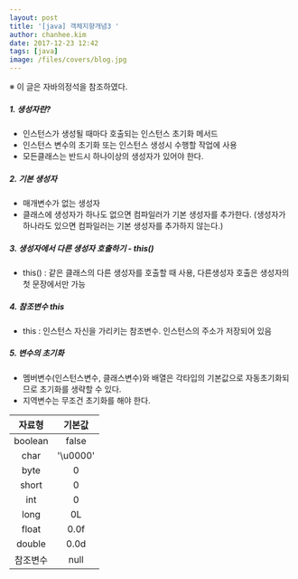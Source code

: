 ```yaml
---
layout: post
title: '[java] 객체지향개념3 '
author: chanhee.kim
date: 2017-12-23 12:42
tags: [java]
image: /files/covers/blog.jpg
---
```


※ 이 글은 자바의정석을 참조하였다.

##### 1. 생성자란?
 - 인스턴스가 생성될 때마다 호출되는 인스턴스 초기화 메서드
 - 인스턴스 변수의 초기화 또는 인스턴스 생성시 수행할 작업에 사용
 - 모든클래스는 반드시 하나이상의 생성자가 있어야 한다.

##### 2. 기본 생성자
 - 매개변수가 없는 생성자
 - 클래스에 생성자가 하나도 없으면 컴파일러가 기본 생성자를 추가한다.
 (생성자가 하나라도 있으면 컴파일러는 기본 생성자를 추가하지 않는다.)

##### 3. 생성자에서 다른 생성자 호출하기 - this()
 - this() : 같은 클래스의 다른 생성자를 호출할 때 사용, 다른생성자 호출은 생성자의 첫 문장에서만 가능

##### 4. 참조변수 this
 - this : 인스턴스 자신을 가리키는 참조변수. 인스턴스의 주소가 저장되어 있음

##### 5. 변수의 초기화
 - 멤버변수(인스턴스변수, 클래스변수)와 배열은 각타입의 기본값으로 자동초기화되므로 초기화를 생략할 수 있다.
 - 지역변수는 무조건 초기화를 해야 한다.

 | 자료형 | 기본값 |
 |:---:|:---:|
 |boolean|false|
 |char|'\u0000'|
 |byte|0|
 |short|0|
 |int|0|
 |long|0L|
 |float|0.0f|
 |double|0.0d|
 |참조변수|null|
